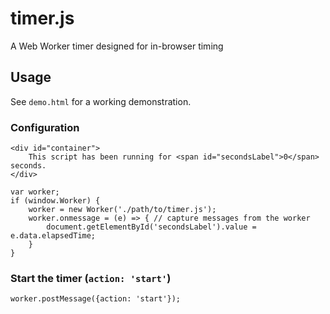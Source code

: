 # timer.js
A Web Worker timer designed for in-browser timing

## Usage
See `demo.html` for a working demonstration.

### Configuration

    <div id="container">
        This script has been running for <span id="secondsLabel">0</span> seconds.
    </div>
<!-- break -->
    var worker;
    if (window.Worker) {
        worker = new Worker('./path/to/timer.js');
        worker.onmessage = (e) => { // capture messages from the worker
            document.getElementById('secondsLabel').value = e.data.elapsedTime;
        }
    }

### Start the timer (`action: 'start'`)
    worker.postMessage({action: 'start'});